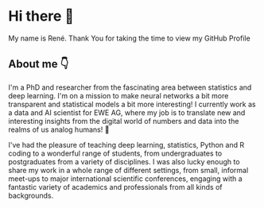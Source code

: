 # Hi there 👋
My name is René. Thank You for taking the time to view my GitHub Profile 

## About me 👇
I'm a PhD and researcher from the fascinating area between statistics and deep learning. I'm on a mission to make neural networks a bit more transparent and statistical models a bit more interesting!
I currently work as a data and AI scientist for EWE AG, where my job is to translate new and interesting insights from the digital world of numbers and data into the realms of us analog humans! 🌟 

I've had the pleasure of teaching deep learning, statistics, Python and R coding to a wonderful range of students, from undergraduates to postgraduates from a variety of disciplines.
I was also lucky enough to share my work in a whole range of different settings, from small, informal meet-ups to major international scientific conferences, engaging with a fantastic variety of academics and professionals from all kinds of backgrounds.

<!--
## I’m currently working on 🔭
-->


<!--
**RMKruse/RMKruse** is a ✨ _special_ ✨ repository because its `README.md` (this file) appears on your GitHub profile.

Here are some ideas to get you started:

- 🔭 I’m currently working on ...
- 🌱 I’m currently learning ...
- 👯 I’m looking to collaborate on ...
- 🤔 I’m looking for help with ...
- 💬 Ask me about ...
- 📫 How to reach me: ...
- 😄 Pronouns: ...
- ⚡ Fun fact: ...
-->

